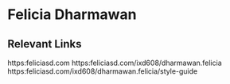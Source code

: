 # Felicia Dharmawan

## Relevant Links
https:feliciasd.com
https:feliciasd.com/ixd608/dharmawan.felicia
https:feliciasd.com/ixd608/dharmawan.felicia/style-guide
